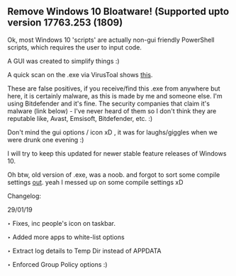 ## Remove Windows 10 Bloatware! (Supported upto version 17763.253 (1809)

Ok, most Windows 10 'scripts' are actually non-gui friendly PowerShell scripts, which requires the user to input code.

A GUI was created to simplify things :)

A quick scan on the .exe via VirusToal shows  [this](https://www.virustotal.com/#/file/2054e57aa4476133b1a6aeac301d7199b08e81d8c39a0fcc68fe7c8b8b020d37/detection). 

These are false positives, if you receive/find this .exe from anywhere but here, it is certainly malware, as this is made by me and someone else. I'm using Bitdefender and it's fine. The security companies that claim it's malware (link below) - I've never heard of them so I don't think they are reputable like, Avast, Emsisoft, Bitdefender, etc.  :)

Don't mind the gui options / icon xD , it was for laughs/giggles when we were drunk one evening :)

I will try to keep this updated for newer stable feature releases of Windows 10.


Oh btw, old version of .exe, was a noob. and forgot to sort some compile settings [out](https://www.virustotal.com/#/file/025e6da5ba200a136c1cc9f3df3921294bcfb183292ef067d6ddfe23d2e19b72/detection). yeah I messed up on some compile settings xD


Changelog:

29/01/19

‣ Fixes, inc people's icon on taskbar.


‣ Added more apps to white-list options


‣ Extract log details to Temp Dir instead of APPDATA 


‣ Enforced Group Policy options :)
